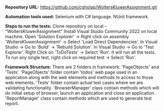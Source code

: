 **Repository URL:** https://github.com/cgholap/WoltersKluwerAssignment.git

**Automation tools used:**
Selenium with C# language.
NUnit framework.

**Steps to run the tests:**
Clone repository on local – "WoltersKluwerAssignment"
Install Visual Studio Community 2022 on local machine.
Open 'Solution Explorer' -> Right click on assembly 'WoltersKluwerAssignment' -> Select 'Load Direct Dependencies'.
In Visual Studio -> Go to 'Build' -> 'Rebuild Solution'.
In Visual Studio -> Go to 'Test Explorer'.
Right Click on 'ToDoTests' -> Select 'Run'. It will run all the tests. To run any single test, right click on required test -> Select 'Run'.

**Framework Structure:**
There are 2 folders in framework: 'PageObjects' and 'Tests'.
'PageObjects' folder contain 'todos' web page used in an application along with the web elements and methods to access to those web elements.
'Tests' folder contain actual test cases where we are validating functionality.
'BrowserManager' class contain methods which will do initial setup of browser, launch an application and close an application.
'ReportManager' class contain methods which are used to generate test report.
